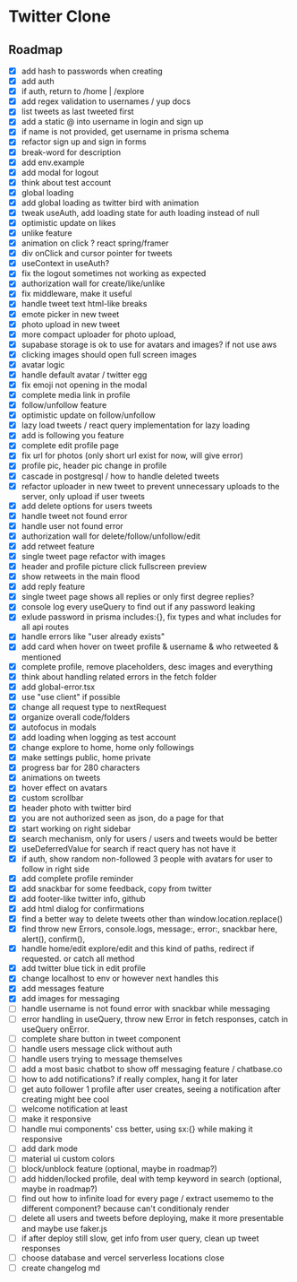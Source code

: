 # Twitter Clone

## Roadmap

-   [x] add hash to passwords when creating
-   [x] add auth
-   [x] if auth, return to /home | /explore
-   [x] add regex validation to usernames / yup docs
-   [x] list tweets as last tweeted first
-   [x] add a static @ into username in login and sign up
-   [x] if name is not provided, get username in prisma schema
-   [x] refactor sign up and sign in forms
-   [x] break-word for description
-   [x] add env.example
-   [x] add modal for logout
-   [x] think about test account
-   [x] global loading
-   [x] add global loading as twitter bird with animation
-   [x] tweak useAuth, add loading state for auth loading instead of null
-   [x] optimistic update on likes
-   [x] unlike feature
-   [x] animation on click ? react spring/framer
-   [x] div onClick and cursor pointer for tweets
-   [x] useContext in useAuth?
-   [x] fix the logout sometimes not working as expected
-   [x] authorization wall for create/like/unlike
-   [x] fix middleware, make it useful
-   [x] handle tweet text html-like breaks
-   [x] emote picker in new tweet
-   [x] photo upload in new tweet
-   [x] more compact uploader for photo upload,
-   [x] supabase storage is ok to use for avatars and images? if not use aws
-   [x] clicking images should open full screen images
-   [x] avatar logic
-   [x] handle default avatar / twitter egg
-   [x] fix emoji not opening in the modal
-   [x] complete media link in profile
-   [x] follow/unfollow feature
-   [x] optimistic update on follow/unfollow
-   [x] lazy load tweets / react query implementation for lazy loading
-   [x] add is following you feature
-   [x] complete edit profile page
-   [x] fix url for photos (only short url exist for now, will give error)
-   [x] profile pic, header pic change in profile
-   [x] cascade in postgresql / how to handle deleted tweets
-   [x] refactor uploader in new tweet to prevent unnecessary uploads to the server, only upload if user tweets
-   [x] add delete options for users tweets
-   [x] handle tweet not found error
-   [x] handle user not found error
-   [x] authorization wall for delete/follow/unfollow/edit
-   [x] add retweet feature
-   [x] single tweet page refactor with images
-   [x] header and profile picture click fullscreen preview
-   [x] show retweets in the main flood
-   [x] add reply feature
-   [x] single tweet page shows all replies or only first degree replies?
-   [x] console log every useQuery to find out if any password leaking
-   [x] exlude password in prisma includes:{}, fix types and what includes for all api routes
-   [x] handle errors like "user already exists"
-   [x] add card when hover on tweet profile & username & who retweeted & mentioned
-   [x] complete profile, remove placeholders, desc images and everything
-   [x] think about handling related errors in the fetch folder
-   [x] add global-error.tsx
-   [x] use "use client" if possible
-   [x] change all request type to nextRequest
-   [x] organize overall code/folders
-   [x] autofocus in modals
-   [x] add loading when logging as test account
-   [x] change explore to home, home only followings
-   [x] make settings public, home private
-   [x] progress bar for 280 characters
-   [x] animations on tweets
-   [x] hover effect on avatars
-   [x] custom scrollbar
-   [x] header photo with twitter bird
-   [x] you are not authorized seen as json, do a page for that
-   [x] start working on right sidebar
-   [x] search mechanism, only for users / users and tweets would be better
-   [x] useDeferredValue for search if react query has not have it
-   [x] if auth, show random non-followed 3 people with avatars for user to follow in right side
-   [x] add complete profile reminder
-   [x] add snackbar for some feedback, copy from twitter
-   [x] add footer-like twitter info, github
-   [x] add html dialog for confirmations
-   [x] find a better way to delete tweets other than window.location.replace()
-   [x] find throw new Errors, console.logs, message:, error:, snackbar here, alert(), confirm(),
-   [x] handle home/edit explore/edit and this kind of paths, redirect if requested. or catch all method
-   [x] add twitter blue tick in edit profile
-   [x] change localhost to env or however next handles this
-   [x] add messages feature
-   [x] add images for messaging
-   [ ] handle username is not found error with snackbar while messaging
-   [ ] error handling in useQuery, throw new Error in fetch responses, catch in useQuery onError.
-   [ ] complete share button in tweet component
-   [ ] handle users message click without auth
-   [ ] handle users trying to message themselves
-   [ ] add a most basic chatbot to show off messaging feature / chatbase.co
-   [ ] how to add notifications? if really complex, hang it for later
-   [ ] get auto follower 1 profile after user creates, seeing a notification after creating might bee cool
-   [ ] welcome notification at least
-   [ ] make it responsive
-   [ ] handle mui components' css better, using sx:{} while making it responsive
-   [ ] add dark mode
-   [ ] material ui custom colors
-   [ ] block/unblock feature (optional, maybe in roadmap?)
-   [ ] add hidden/locked profile, deal with temp keyword in search (optional, maybe in roadmap?)
-   [ ] find out how to infinite load for every page / extract usememo to the different component? because can't conditionaly render
-   [ ] delete all users and tweets before deploying, make it more presentable and maybe use faker.js
-   [ ] if after deploy still slow, get info from user query, clean up tweet responses
-   [ ] choose database and vercel serverless locations close
-   [ ] create changelog md
